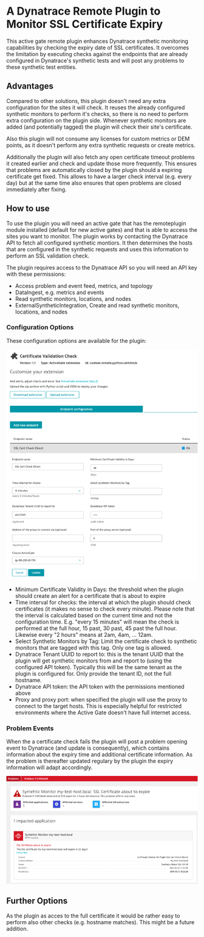 # A Dynatrace Remote Plugin to Monitor SSL Certificate Expiry
This active gate remote plugin enhances Dynatrace synthetic monitoring capabilities by checking the expiry date of SSL certificates.
It overcomes the limitation by executing checks against the endpoints that are already configured in Dynatrace's synthetic tests and will post any problems to these synthetic test entities.

## Advantages
Compared to other solutions, this plugin doesn't need any extra configuration for the sites it will check. It reuses the already configured synthetic monitors to perform it's checks, so there is no need to perform extra configuration on the plugin side. Whenever synthetic monitors are added (and potentially tagged) the plugin will check their site's certificate.

Also this plugin will not consume any licenses for custom metrics or DEM points, as it doesn't perform any extra synthetic requests or create metrics.

Additionally the plugin will also fetch any open certificate timeout problems it created earlier and check and update those more frequently. This ensures that problems are automatically closed by the plugin should a expiring certificate get fixed. This allows to have a larger check interval (e.g. every day) but at the same time also ensures that open problems are closed immediately after fixing.

## How to use
To use the plugin you will need an active gate that has the remoteplugin module installed (default for new active gates) and that is able to access the sites you want to monitor.
The plugin works by contacting the Dynatrace API to fetch all configured synthetic montiors. It then determines the hosts that are configured in the synthetic requests and uses this information to perform an SSL validation check.

The plugin requires access to the Dynatrace API so you will need an API key with these permissions:
- Access problem and event feed, metrics, and topology
- DataIngest, e.g. metrics and events
- Read synthetic monitors, locations, and nodes
- ExternalSyntheticIntegration, Create and read synthetic monitors, locations, and nodes

### Configuration Options
These configuration options are available for the plugin:

![config options](./img/configuration.png?s=200)

- Minimum Certificate Validity in Days: the threshold when the plugin should create an alert for a certificate that is about to expire
- Time interval for checks: the interval at which the plugin should check certificates (it makes no sense to check every minute). Please note that the interval is calculated based on the current time and not the configuration time. E.g. "every 15 minutes" will mean the check is performed at the full hour, 15 past, 30 past, 45 past the full hour. Likewise every "2 hours" means at 2am, 4am, ... 12am. 
- Select Synthetic Monitors by Tag: Limit the certificate check to synthetic monitors that are tagged with this tag. Only one tag is allowed.
- Dynatrace Tenant UUID to report to: this is the tenant UUID that the plugin will get synthetic monitors from and report to (using the configured API token). Typically this will be the same tenant as the plugin is configured for. Only provide the tenant ID, not the full hostname.
- Dynatrace API token: the API token with the permissions mentioned above
- Proxy and proxy port: when specified the plugin will use the proxy to connect to the target hosts. This is especially helpful for restricted environments where the Active Gate doesn't have full internet access. 

### Problem Events
When the a certificate check fails the plugin will post a problem opening event to Dynatrace (and update is consequently), which contains information about the expiry time and additional certificate information.
As the problem is thereafter updated regulary by the plugin the expiry information will adapt accordingly.

![config options](./img/problem.png?s=200)

## Further Options
As the plugin as acces to the full certificate it would be rather easy to perform also other checks (e.g. hostname matches). This might be a future addition.
